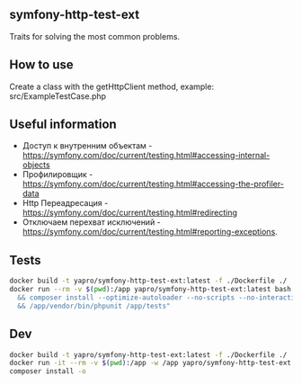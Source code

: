 symfony-http-test-ext
--

Traits for solving the most common problems.

How to use
---
Create a class with the getHttpClient method, example: src/ExampleTestCase.php

Useful information
--
* Доступ к внутренним объектам - https://symfony.com/doc/current/testing.html#accessing-internal-objects
* Профилировщик - https://symfony.com/doc/current/testing.html#accessing-the-profiler-data
* Http Переадресация - https://symfony.com/doc/current/testing.html#redirecting
* Отключаем перехват исключений - https://symfony.com/doc/current/testing.html#reporting-exceptions.

Tests
------------
```sh
docker build -t yapro/symfony-http-test-ext:latest -f ./Dockerfile ./
docker run --rm -v $(pwd):/app yapro/symfony-http-test-ext:latest bash -c "cd /app \
  && composer install --optimize-autoloader --no-scripts --no-interaction \
  && /app/vendor/bin/phpunit /app/tests"
```

Dev
------------
```sh
docker build -t yapro/symfony-http-test-ext:latest -f ./Dockerfile ./
docker run -it --rm -v $(pwd):/app -w /app yapro/symfony-http-test-ext:latest bash
composer install -o
```
